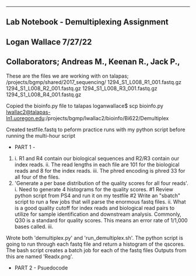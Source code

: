 ----------------------------------------
Lab Notebook - Demultiplexing Assignment
----------------------------------------
Logan Wallace 7/27/22
----------------------------------------------
Collaborators; Andreas M., Keenan R., Jack P.,
----------------------------------------------

These are the files we are working with on talapas;
/projects/bgmp/shared/2017_sequencing/
1294_S1_L008_R1_001.fastq.gz
1294_S1_L008_R2_001.fastq.gz
1294_S1_L008_R3_001.fastq.gz
1294_S1_L008_R4_001.fastq.gz

Copied the bioinfo.py file to talapas
loganwallace$ scp bioinfo.py lwallac2@talapas-ln1.uoregon.edu:/projects/bgmp/lwallac2/bioinfo/Bi622/Demultiplex

Created testfile.fastq to peform practice runs with my python script before running the multi-hour script

- PART 1 -
1. i. R1 and R4 contain our biological sequences and R2/R3 contain our index reads. 
    ii. The read lengths in each file are 101 for the biological reads and 8 for the index reads. 
    iii. The phred encoding is phred 33 for all four of the files. 
2. 'Generate a per base distribution of the quality scores for all four reads'.
    i. Need to generate 4 histograms for the quality scores. #1 Review python script from PS4 and run it on my testfile #2 Write an "sbatch" script to run a few jobs that will parse the enormous fastq files.
    ii. What is a good quality cutoff for index reads and biological read pairs to utilize for sample identification and downstream analysis. Commonly, Q30 is a standard for quality scores. This means an error rate of 1/1,000 bases called. 
    iii. 

Wrote both 'demultiplex.py' and 'run_demultiplex.sh'. 
The python script is going to run through each fastq file and return a histogram of the qscores.
The bash script creates a batch job for each of the fastq files
Outputs from this are named 'Readx.png'.

- PART 2 -
Psuedocode

